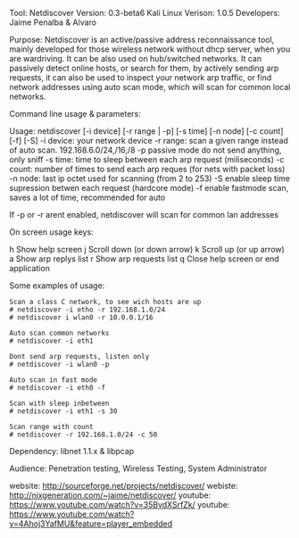 Tool: Netdiscover
Version: 0.3-beta6
Kali Linux Verison: 1.0.5
Developers: Jaime Penalba & Alvaro

Purpose: Netdiscover is an active/passive address reconnaissance tool, mainly developed for those wireless network without dhcp server, when you are wardriving. It can be also used on hub/switched networks.  It can passively detect online hosts, or search for them, by actively sending arp requests, it can also be used to inspect your network arp traffic, or find network addresses using auto scan mode, which will scan for common local networks. 

Command line usage & parameters:

Usage: netdiscover [-i device] [-r range | -p] [-s time] [-n node] [-c count] [-f] [-S]
  -i device: your network device
  -r range: scan a given range instead of auto scan. 192.168.6.0/24,/16,/8
  -p passive mode do not send anything, only sniff
  -s time: time to sleep between each arp request (miliseconds)
  -c count: number of times to send each arp reques (for nets with packet loss)
  -n node: last ip octet used for scanning (from 2 to 253)
  -S enable sleep time supression betwen each request (hardcore mode)
  -f enable fastmode scan, saves a lot of time, recommended for auto

If -p or -r arent enabled, netdiscover will scan for common lan addresses

On screen usage keys:

  h      Show help screen
  j      Scroll down (or down arrow)
  k      Scroll up (or up arrow)
  a      Show arp replys list
  r      Show arp requests list
  q      Close help screen or end application

Some examples of usage:

    Scan a class C network, to see wich hosts are up
    # netdiscover -i etho -r 192.168.1.0/24
    # netdiscover i wlan0 -r 10.0.0.1/16

    Auto scan common networks
    # netdiscover -i eth1

    Dont send arp requests, listen only
    # netdiscover -i wlan0 -p

    Auto scan in fast mode
    # netdiscover -i eth0 -f

    Scan with sleep inbetween
    # netdiscover -i eth1 -s 30

    Scan range with count 
    # netdiscover -r 192.168.1.0/24 -c 50



Dependency: libnet 1.1.x & libpcap

Audience: Penetration testing, Wireless Testing, System Administrator

website: http://sourceforge.net/projects/netdiscover/
webiste: http://nixgeneration.com/~jaime/netdiscover/
youtube: https://www.youtube.com/watch?v=35BvdXSrfZk/
youtube: https://www.youtube.com/watch?v=4Ahoj3YafMU&feature=player_embedded
